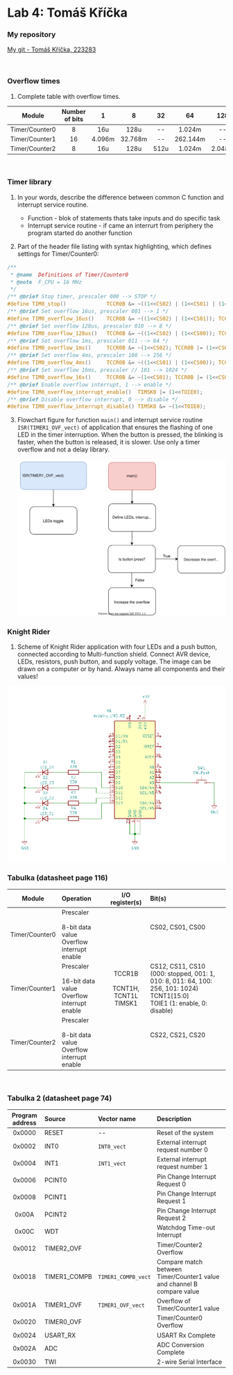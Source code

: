 # Lab 4: Tomáš Kříčka

### My repository
[My git - Tomáš Kříčka, 223283](https://github.com/TomasKricka/Digital-electronics-2)

<br>

### Overflow times

1. Complete table with overflow times.

| **Module** | **Number of bits** | **1** | **8** | **32** | **64** | **128** | **256** | **1024** |
| :-: | :-: | :-: | :-: | :-: | :-: | :-: | :-: | :-: |
| Timer/Counter0 | 8  | 16u | 128u | -- | 1.024m | -- | 4.096m| 16.38m |
| Timer/Counter1 | 16 | 4.096m | 32.768m | -- | 262.144m | -- |1.0486 | 4.1943 |
| Timer/Counter2 | 8  | 16u | 128u | 512u | 1.024m | 2.048m | 4.096m | 16.38m |

<br>

### Timer library

1. In your words, describe the difference between common C function and interrupt service routine.
   * Function - blok of statements thats take inputs and do specific task
   * Interrupt service routine - if came an interrurt from periphery the program started do another function

2. Part of the header file listing with syntax highlighting, which defines settings for Timer/Counter0:

```c
/**
 * @name  Definitions of Timer/Counter0
 * @note  F_CPU = 16 MHz
 */
/** @brief Stop timer, prescaler 000 --> STOP */
#define TIM0_stop()             TCCR0B &= ~((1<<CS02) | (1<<CS01) | (1<<CS10));
/** @brief Set overflow 16us, prescaler 001 --> 1 */
#define TIM0_overflow_16us()    TCCR0B &= ~((1<<CS02) | (1<<CS01)); TCCR0B |= (1<<CS00);
/** @brief Set overflow 128us, prescaler 010 --> 8 */
#define TIM0_overflow_128us()   TCCR0B &= ~((1<<CS02) | (1<<CS00)); TCCR0B |= (1<<CS01);
/** @brief Set overflow 1ms, prescaler 011 --> 64 */
#define TIM0_overflow_1ms()     TCCR0B &= ~(1<<CS02); TCCR0B |= (1<<CS01) | (1<<CS00);
/** @brief Set overflow 4ms, prescaler 100 --> 256 */
#define TIM0_overflow_4ms()     TCCR0B &= ~((1<<CS01) | (1<<CS00)); TCCR0B |= (1<<CS02);
/** @brief Set overflow 16ms, prescaler // 101 --> 1024 */
#define TIM0_overflow_16s()     TCCR0B &= ~(1<<CS01); TCCR0B |= (1<<CS00) | (1<<CS02);
/** @brief Enable overflow interrupt, 1 --> enable */
#define TIM0_overflow_interrupt_enable()  TIMSK0 |= (1<<TOIE0);
/** @brief Disable overflow interrupt, 0 --> disable */
#define TIM0_overflow_interrupt_disable() TIMSK0 &= ~(1<<TOIE0);
```

3. Flowchart figure for function `main()` and interrupt service routine `ISR(TIMER1_OVF_vect)` of application that ensures the flashing of one LED in the timer interruption. When the button is pressed, the blinking is faster, when the button is released, it is slower. Use only a timer overflow and not a delay library.

   ![flowchart](images/flowchart.svg)


### Knight Rider

1. Scheme of Knight Rider application with four LEDs and a push button, connected according to Multi-function shield. Connect AVR device, LEDs, resistors, push button, and supply voltage. The image can be drawn on a computer or by hand. Always name all components and their values!

![schema](images/schema_1.PNG)


### Tabulka (datasheet page 116)

| **Module** | **Operation** | **I/O register(s)** | **Bit(s)** |
| :-: | :-- | :-: | :-- |
| Timer/Counter0 | Prescaler<br><br>8-bit data value<br>Overflow interrupt enable | <br><br><br> | CS02, CS01, CS00<br><br><br> |
| Timer/Counter1 | Prescaler<br><br>16-bit data value<br>Overflow interrupt enable | TCCR1B<br><br>TCNT1H, TCNT1L<br>TIMSK1 | CS12, CS11, CS10<br>(000: stopped, 001: 1, 010: 8, 011: 64, 100: 256, 101: 1024)<br>TCNT1[15:0]<br>TOIE1 (1: enable, 0: disable) |
| Timer/Counter2 | Prescaler<br><br>8-bit data value<br>Overflow interrupt enable | <br><br><br> | CS22, CS21, CS20<br><br><br> |


<br>

### Tabulka 2 (datasheet page 74)
| **Program address** | **Source** | **Vector name** | **Description** |
| :-: | :-- | :-- | :-- |
| 0x0000 | RESET | -- | Reset of the system |
| 0x0002 | INT0  | `INT0_vect` | External interrupt request number 0 |
| 0x0004 | INT1 | `INT1_vect` | External interrupt request number 1 |
| 0x0006 | PCINT0 |  | Pin Change Interrupt Request 0  |
| 0x0008 | PCINT1 |  | Pin Change Interrupt Request 1 |
| 0x00A | PCINT2 |  | Pin Change Interrupt Request 2 |
| 0x00C | WDT |  | Watchdog Time-out Interrupt |
| 0x0012 | TIMER2_OVF |  | Timer/Counter2 Overflow |
| 0x0018 | TIMER1_COMPB | `TIMER1_COMPB_vect` | Compare match between Timer/Counter1 value and channel B compare value |
| 0x001A | TIMER1_OVF | `TIMER1_OVF_vect` | Overflow of Timer/Counter1 value |
| 0x0020 | TIMER0_OVF |  | Timer/Counter0 Overflow |
| 0x0024 | USART_RX |  | USART Rx Complete |
| 0x002A | ADC |  | ADC Conversion Complete |
| 0x0030 | TWI |  | 2-wire Serial Interface |